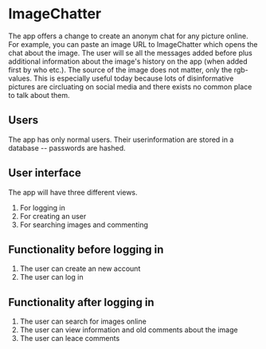 # ImageChatter


The app offers a change to create an anonym chat for any picture online. For example, you can paste an image URL to ImageChatter which opens the chat about the image. The user will se all the messages added before plus additional information about the image's history on the app (when added first by who etc.). The source of the image does not matter, only the rgb-values. This is especially useful today because lots of disinformative pictures are circluating on social media and there exists no common place to talk about them.

## Users

The app has only normal users. Their userinformation are stored in a database -- passwords are hashed. 

## User interface

The app will have three different views. 

1. For logging in
2. For creating an user
3. For searching images and commenting

## Functionality before logging in

1. The user can create an new account
2. The user can log in

## Functionality after logging in 

1. The user can search for images online
2. The user can view information and old comments about the image
3. The user can leace comments
